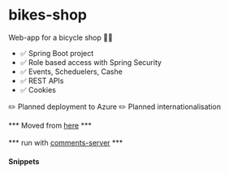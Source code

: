 # bikes-shop
Web-app for a bicycle shop 🚴‍♂️

- ✅ Spring Boot project
- ✅ Role based access with Spring Security
- ✅ Events, Scheduelers, Cashe
- ✅ REST APIs
- ✅ Cookies

✏️ Planned deployment to Azure
✏️ Planned internationalisation

*** Moved from [here](https://github.com/PetyaKancheva/Spring-Web/tree/main/bikes-shop) *** <br></br>
*** run with [comments-server](https://github.com/PetyaKancheva/Spring-Web/tree/main/comments-project) ***


#### Snippets

